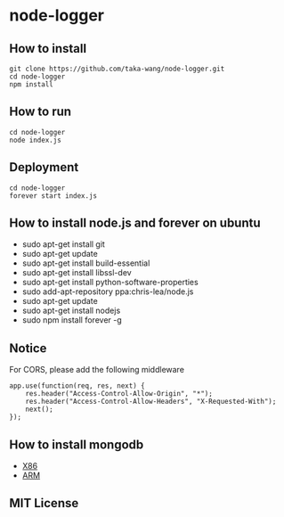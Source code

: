 # node-logger

## How to install
    git clone https://github.com/taka-wang/node-logger.git
    cd node-logger
    npm install

## How to run
    cd node-logger
    node index.js

## Deployment
    cd node-logger
    forever start index.js

## How to install node.js and forever on ubuntu
- sudo apt-get install git
- sudo apt-get update
- sudo apt-get install build-essential
- sudo apt-get install libssl-dev
- sudo apt-get install python-software-properties
- sudo add-apt-repository ppa:chris-lea/node.js
- sudo apt-get update
- sudo apt-get install nodejs
- sudo npm install forever -g

## Notice
For CORS, please add the following middleware
```
app.use(function(req, res, next) {
    res.header("Access-Control-Allow-Origin", "*");
    res.header("Access-Control-Allow-Headers", "X-Requested-With");
    next();
});
```

## How to install mongodb

- [X86](http://docs.mongodb.org/manual/tutorial/install-mongodb-on-ubuntu/)
- [ARM](https://github.com/skrabban/mongo-nonx86)

## MIT License